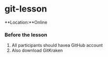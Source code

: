 # git-lesson

**Location:**Online

### Before the lesson

1. All participants should havea GitHub account
2. Also download GitKraken
